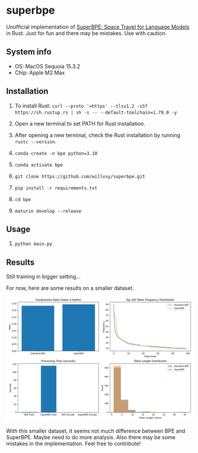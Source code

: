 # superbpe
Unofficial implementation of [SuperBPE: Space Travel for Language Models](https://arxiv.org/abs/2503.13423) in Rust.
Just for fun and there may be mistakes. Use with caution.

## System info
- OS: MacOS Sequoia 15.3.2
- Chip: Apple M2 Max

## Installation

1. To install Rust: `curl --proto '=https' --tlsv1.2 -sSf https://sh.rustup.rs | sh -s -- --default-toolchain=1.79.0 -y`

2. Open a new terminal to set PATH for Rust installation.

3. After opening a new terminal, check the Rust installation by running `rustc --version`.

4. `conda create -n bpe python=3.10`

5. `conda activate bpe`

6. `git clone https://github.com/willxxy/superbpe.git`

6. `pip install -r requirements.txt`

7. `cd bpe` 

8. `maturin develop --release`

## Usage

1. `python main.py`

## Results
Still training in bigger setting...

For now, here are some results on a smaller dataset.

![alt text](./pngs/bpe_comparison.png)

With this smaller dataset, it seems not much difference between BPE and SuperBPE.
Maybe need to do more analysis.
Also there may be some mistakes in the implementation.
Feel free to contribute!
